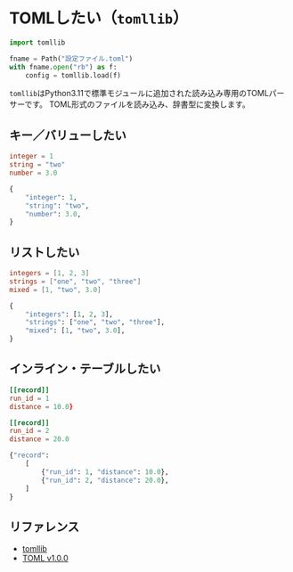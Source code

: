 # TOMLしたい（`tomllib`）

```python
import tomllib

fname = Path("設定ファイル.toml")
with fname.open("rb") as f:
    config = tomllib.load(f)
```

`tomllib`はPython3.11で標準モジュールに追加された読み込み専用のTOMLパーサーです。
TOML形式のファイルを読み込み、辞書型に変換します。

## キー／バリューしたい

```toml
integer = 1
string = "two"
number = 3.0
```

```python
{
    "integer": 1,
    "string": "two",
    "number": 3.0,
}
```

## リストしたい

```toml
integers = [1, 2, 3]
strings = ["one", "two", "three"]
mixed = [1, "two", 3.0]
```

```python
{
    "integers": [1, 2, 3],
    "strings": ["one", "two", "three"],
    "mixed": [1, "two", 3.0],
}
```

## インライン・テーブルしたい

```toml
[[record]]
run_id = 1
distance = 10.0}

[[record]]
run_id = 2
distance = 20.0
```

```python
{"record":
    [
        {"run_id": 1, "distance": 10.0},
        {"run_id": 2, "distance": 20.0},
    ]
}
```

## リファレンス

- [tomllib](https://docs.python.org/3/library/tomllib.html)
- [TOML v1.0.0](https://toml.io/ja/v1.0.0)
